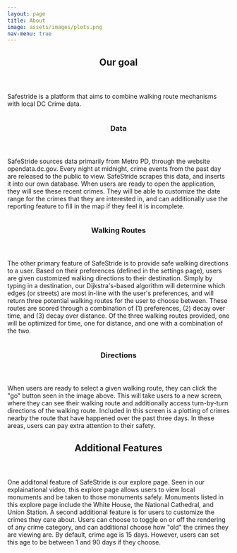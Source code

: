 ```yaml
---
layout: page
title: About
image: assets/images/plots.png
nav-menu: true
---
```


<!-- Main -->
<div id="main">

<!-- One -->
<section id="one">
	<div class="inner">
		<header class="major">
			<h2>Our goal</h2>
		</header>
		<p>Safestride is a platform that aims to combine walking route mechanisms with local DC Crime data.</p>
	</div>
</section>

<!-- Two -->
<section id="two" class="spotlights">
	<section>
		<a href="generic.html" class="image">
			<img src="{% link assets/images/plots.png %}" alt="" data-position="center center" />
		</a>
		<div class="content">
			<div class="inner">
				<header class="major">
					<h3>Data</h3>
				</header>
				<p>SafeStride sources data primarily from Metro PD, through the website opendata.dc.gov. 
				Every night at midnight, crime events from the past day are released to the public to view.
				SafeStride scrapes this data, and inserts it into our own database. When users are ready to 
				open the application, they will see these recent crimes. They will be able to customize the
				date range for the crimes that they are interested in, and can additionally use the reporting
				feature to fill in the map if they feel it is incomplete. </p>
			</div>
		</div>
	</section>
	<section>
		<a href="generic.html" class="image">
			<img src="{% link assets/images/routes.png %}" alt="" data-position="top center" />
		</a>
		<div class="content">
			<div class="inner">
				<header class="major">
					<h3>Walking Routes</h3>
				</header>
				<p>The other primary feature of SafeStride is to provide safe walking directions to a user. 
				Based on their preferences (defined in the settings page), users are given customized walking 
				directions to their destination. Simply by typing in a destination, our Dijkstra's-based algorithm 
				will determine which edges (or streets) are most in-line with the user's preferences, and will 
				return three potential walking routes for the user to choose between. These routes are scored 
				through a combination of (1) preferences, (2) decay over time, and (3) decay over distance. Of 
				the three walking routes provided, one will be optimized for time, one for distance, and one 
				with a combination of the two. </p>
			</div>
		</div>
	</section>
	<section>
		<a href="generic.html" class="image">
			<img src="{% link assets/images/directions.png %}" alt="" data-position="25% 25%" />
		</a>
		<div class="content">
			<div class="inner">
				<header class="major">
					<h3>Directions</h3>
				</header>
				<p>When users are ready to select a given walking route, they can click the "go" button seen in 
				the image above. This will take users to a new screen, where they can see their walking route and 
				additionally access turn-by-turn directions of the walking route. Included in this screen is a 
				plotting of crimes nearby the route that have happened over the past three days. In these areas, users 
				can pay extra attention to their safety. </p>
			</div>
		</div>
	</section>
</section>

<!-- Three -->
<section id="three">
	<div class="inner">
		<header class="major">
			<h2>Additional Features</h2>
		</header>
		<p>One additonal feature of SafeStride is our explore page. Seen in our explainational video, this explore 
		page allows users to view local monuments and be taken to those monuments safely. Monuments listed in this 
		explore page include the White House, the National Cathedral, and Union Station. A second additional feature 
		is for users to customize the crimes they care about. Users can choose to toggle on or off the rendering of 
		any crime category, and can additional choose how "old" the crimes they are viewing are. By default, crime age 
		is 15 days. However, users can set this age to be between 1 and 90 days if they choose. </p>
	</div>
</section>

</div>
